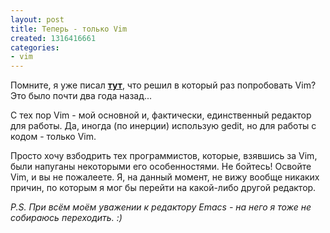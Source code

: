 ```yaml
---
layout: post
title: Теперь - только Vim
created: 1316416661
categories:
- vim
---
```

<!--break-->
Помните, я уже писал **<a href="http://cplusplus.dshevchenko.biz/node/85">тут</a>**, что решил в который раз попробовать Vim? Это было почти два года назад...

С тех пор Vim - мой основной и, фактически, единственный редактор для работы. Да, иногда (по инерции) использую gedit, но для работы с кодом - только Vim.

Просто хочу взбодрить тех программистов, которые, взявшись за Vim, были напуганы некоторыми его особенностями. Не бойтесь! Освойте Vim, и вы не пожалеете. Я, на данный момент, не вижу вообще никаких причин, по которым я мог бы перейти на какой-либо другой редактор.

*P.S. При всём моём уважении к редактору Emacs - на него я тоже не собираюсь переходить. :)*
